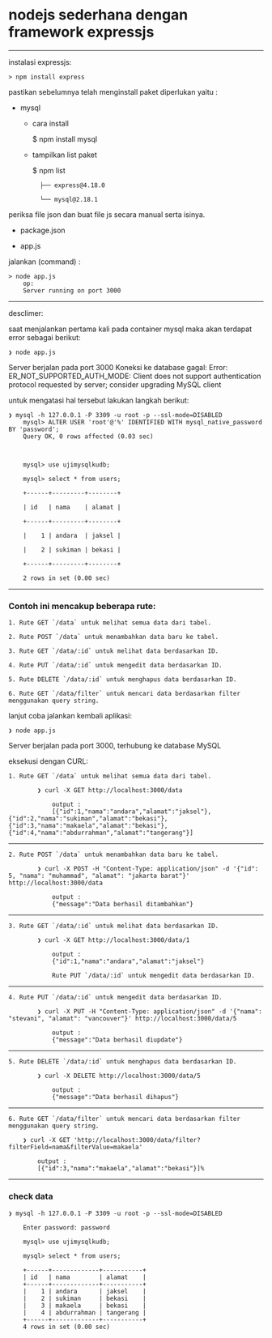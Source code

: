 # nodejs sederhana dengan framework expressjs #

---


instalasi expressjs:

    > npm install express



pastikan sebelumnya telah menginstall paket diperlukan yaitu :

- mysql

    - cara install

        $ npm install mysql

    - tampilkan list paket
    
        $ npm list
  
            ├── express@4.18.0
        
            └── mysql@2.18.1



periksa file json dan buat file js secara manual serta isinya.

- package.json

- app.js



jalankan (command) :

    > node app.js
        op:
        Server running on port 3000




---


desclimer:

saat menjalankan pertama kali pada container mysql maka akan terdapat error sebagai berikut:

    ❯ node app.js


Server berjalan pada port 3000
Koneksi ke database gagal:  Error: ER_NOT_SUPPORTED_AUTH_MODE: Client does not support authentication protocol requested by server; consider upgrading MySQL client

untuk mengatasi hal tersebut lakukan langkah berikut:


    ❯ mysql -h 127.0.0.1 -P 3309 -u root -p --ssl-mode=DISABLED
        mysql> ALTER USER 'root'@'%' IDENTIFIED WITH mysql_native_password BY 'password';
        Query OK, 0 rows affected (0.03 sec)



        mysql> use ujimysqlkudb;
        
        mysql> select * from users;
        
        +------+---------+--------+
        
        | id   | nama    | alamat |
        
        +------+---------+--------+
        
        |    1 | andara  | jaksel |
        
        |    2 | sukiman | bekasi |
        
        +------+---------+--------+
        
        2 rows in set (0.00 sec)

---


### Contoh ini mencakup beberapa rute:
    1. Rute GET `/data` untuk melihat semua data dari tabel.

    2. Rute POST `/data` untuk menambahkan data baru ke tabel.

    3. Rute GET `/data/:id` untuk melihat data berdasarkan ID.

    4. Rute PUT `/data/:id` untuk mengedit data berdasarkan ID.

    5. Rute DELETE `/data/:id` untuk menghapus data berdasarkan ID.

    6. Rute GET `/data/filter` untuk mencari data berdasarkan filter menggunakan query string.



lanjut coba jalankan kembali aplikasi:

    ❯ node app.js


Server berjalan pada port 3000, terhubung ke database MySQL




eksekusi dengan CURL:

    1. Rute GET `/data` untuk melihat semua data dari tabel.

            ❯ curl -X GET http://localhost:3000/data

                output :
                [{"id":1,"nama":"andara","alamat":"jaksel"},{"id":2,"nama":"sukiman","alamat":"bekasi"},{"id":3,"nama":"makaela","alamat":"bekasi"},{"id":4,"nama":"abdurrahman","alamat":"tangerang"}]

---

    2. Rute POST `/data` untuk menambahkan data baru ke tabel.

            ❯ curl -X POST -H "Content-Type: application/json" -d '{"id": 5, "nama": "muhammad", "alamat": "jakarta barat"}' http://localhost:3000/data

                output :
                {"message":"Data berhasil ditambahkan"}


---

    3. Rute GET `/data/:id` untuk melihat data berdasarkan ID.

            ❯ curl -X GET http://localhost:3000/data/1

                output :
                {"id":1,"nama":"andara","alamat":"jaksel"}

                Rute PUT `/data/:id` untuk mengedit data berdasarkan ID.

---


    4. Rute PUT `/data/:id` untuk mengedit data berdasarkan ID.

            ❯ curl -X PUT -H "Content-Type: application/json" -d '{"nama": "stevani", "alamat": "vancouver"}' http://localhost:3000/data/5

                output :
                {"message":"Data berhasil diupdate"}


---


    5. Rute DELETE `/data/:id` untuk menghapus data berdasarkan ID.

            ❯ curl -X DELETE http://localhost:3000/data/5

                output :
                {"message":"Data berhasil dihapus"}


---

    6. Rute GET `/data/filter` untuk mencari data berdasarkan filter menggunakan query string.

        ❯ curl -X GET 'http://localhost:3000/data/filter?filterField=nama&filterValue=makaela'

            output :
            [{"id":3,"nama":"makaela","alamat":"bekasi"}]%  


---

### check data

    ❯ mysql -h 127.0.0.1 -P 3309 -u root -p --ssl-mode=DISABLED

        Enter password: password

        mysql> use ujimysqlkudb;

        mysql> select * from users;

        +------+-------------+-----------+
        | id   | nama        | alamat    |
        +------+-------------+-----------+
        |    1 | andara      | jaksel    |
        |    2 | sukiman     | bekasi    |
        |    3 | makaela     | bekasi    |
        |    4 | abdurrahman | tangerang |
        +------+-------------+-----------+
        4 rows in set (0.00 sec)

